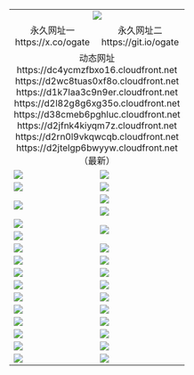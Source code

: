 ﻿<table>
  <tr></tr>
  <tr><td colspan=2 align=center><img src="https://d2jtelgp6bwyyw.cloudfront.net/Up/oGate.jpg" /></td></tr>
  <tr>
    <td align=center>永久网址一<br/>https://x.co/ogate</td>
    <td align=center>永久网址二<br/>https://git.io/ogate</td>
  </tr>
  <tr><td colspan=2 align=center>动态网址
<br>https://dc4ycmzfbxo16.cloudfront.net
<br>https://d2wc8tuas0xf8o.cloudfront.net
<br>https://d1k7laa3c9n9er.cloudfront.net
<br>https://d2l82g8g6xg35o.cloudfront.net
<br>https://d38cmeb6pghluc.cloudfront.net
<br>https://d2jfnk4kiyqm7z.cloudfront.net
<br>https://d2rn0l9vkqwcqb.cloudfront.net
<br>https://d2jtelgp6bwyyw.cloudfront.net
    <br/>（最新）</td>
  </tr>
  <tr>
    <td><a href="https://d2jtelgp6bwyyw.cloudfront.net/oNote.aspx?id=oGate&from=github" target="_blank"><img src="https://d2jtelgp6bwyyw.cloudfront.net/Up/0WCYY.jpg" /></a></td>
    <td><a href="https://d2jtelgp6bwyyw.cloudfront.net/oNote.aspx?id=oNote&from=github" target="_blank"><img src="https://d2jtelgp6bwyyw.cloudfront.net/Up/0WZTT.jpg" /></a></td>
  </tr>
  <tr>
    <td><a href="https://d2jtelgp6bwyyw.cloudfront.net/ogDY.aspx?from=github" target="_blank"><img src="https://d2jtelgp6bwyyw.cloudfront.net/Up/DY.jpg"/></a></td>
    <td><a href="https://d2jtelgp6bwyyw.cloudfront.net/ogST.aspx?from=github" target="_blank"><img src="https://d2jtelgp6bwyyw.cloudfront.net/Up/ST.jpg"/></a></td>
  </tr>
  <tr>
    <td rowspan=2><a href="https://d2jtelgp6bwyyw.cloudfront.net/ogUP.aspx?name=WJ.mp4&from=github" target="_blank"><img src="https://d2jtelgp6bwyyw.cloudfront.net/Up/WJ.jpg" /></a></td>
    <td><a href="https://d2jtelgp6bwyyw.cloudfront.net/ogUP.aspx?name=DKC.mp4&count=17&from=github" target="_blank"><img src="https://d2jtelgp6bwyyw.cloudfront.net/Up/DKC.jpg" /></a></td> 
  </tr>
  <tr>
    <td><a href="https://d2jtelgp6bwyyw.cloudfront.net/ogUP.aspx?name=LRWS.mp4&count=6B:14,5A:10,5B:35,4A:14,4B:19,3A:10,3B:26,2A:16,2B:21,1A:23,1B:29&from=github" target="_blank"><img src="https://d2jtelgp6bwyyw.cloudfront.net/Up/LRWS.jpg" /></a></td>
  </tr>
  <tr>
    <td><a href="https://d2jtelgp6bwyyw.cloudfront.net/ogUP.aspx?name=JQR.mp4&count=2&from=github" target="_blank"><img src="https://d2jtelgp6bwyyw.cloudfront.net/Up/JQR.jpg" /></a></td>   
    <td rowspan=2><a href="https://d2jtelgp6bwyyw.cloudfront.net/ogUP.aspx?name=JP.mp4&count=9&from=github" target="_blank"><img src="https://d2jtelgp6bwyyw.cloudfront.net/Up/JP.jpg" /></td>
  </tr>
  <tr>
    <td><a href="https://d2jtelgp6bwyyw.cloudfront.net/ogUP.aspx?name=ZSJ.mp4&count=16&from=github" target="_blank"><img src="https://d2jtelgp6bwyyw.cloudfront.net/Up/ZSJ.jpg" /></a></td>
  </tr>
  <tr>
    <td><a href="https://d2jtelgp6bwyyw.cloudfront.net/ogUP.aspx?name=SSZJ.mp4&count=7&current=2&from=github" target="_blank"><img src="https://d2jtelgp6bwyyw.cloudfront.net/Up/SSZJ.jpg" /></a></td>
    <td><a href="https://d2jtelgp6bwyyw.cloudfront.net/ogUP.aspx?name=WH.mp4&from=github" target="_blank"><img src="https://d2jtelgp6bwyyw.cloudfront.net/Up/WH.jpg" /></a></td>
  </tr>
  <tr>
    <td><a href="https://d2jtelgp6bwyyw.cloudfront.net/ogUP.aspx?name=DWHM.mp4&from=github" target="_blank"><img src="https://d2jtelgp6bwyyw.cloudfront.net/Up/DWHM.jpg" /></a></td>
    <td><a href="https://d2jtelgp6bwyyw.cloudfront.net/ogUP.aspx?name=XTFY.mp4&count=24&from=github" target="_blank"><img src="https://d2jtelgp6bwyyw.cloudfront.net/Up/XTFY.jpg" /></a></td>
  </tr>
  <tr>
    <td><a href="https://d2jtelgp6bwyyw.cloudfront.net/ogUP.aspx?name=4SQQ.mp4&count=06:6,05:20&current=06:6&from=github" target="_blank"><img src="https://d2jtelgp6bwyyw.cloudfront.net/Up/4SQQ0.jpg" /></a></td>
    <td><a href="https://d2jtelgp6bwyyw.cloudfront.net/ogUP.aspx?name=4SHQ.mp4&count=06:5,05:29&current=06:5&from=github" target="_blank"><img src="https://d2jtelgp6bwyyw.cloudfront.net/Up/4SHQ0.jpg" /></a></td>
  </tr>
  <tr>
    <td><a href="https://d2jtelgp6bwyyw.cloudfront.net/ogUP.aspx?name=4SZG.mp4&count=06:6,05:22,04:22&current=06:6&from=github" target="_blank"><img src="https://d2jtelgp6bwyyw.cloudfront.net/Up/4SZG0.jpg" /></a></td>
    <td><a href="https://d2jtelgp6bwyyw.cloudfront.net/ogUP.aspx?name=4SDJ.mp4&count=06:6,05:48,04:52&current=06:5&from=github" target="_blank"><img src="https://d2jtelgp6bwyyw.cloudfront.net/Up/4SDJ0.jpg" /></a></td>
  </tr>
  <tr>
    <td><a href="https://d2jtelgp6bwyyw.cloudfront.net/onUP.aspx?name=https://x.co/dtw99&from=github" target="_blank"><img src="https://d2jtelgp6bwyyw.cloudfront.net/Up/0DTW.jpg"/></a></td>
    <td><a href="https://d2jtelgp6bwyyw.cloudfront.net/onUP.aspx?name=https://d2tyo2h9ydw5hf.cloudfront.net/acenter/&from=github" target="_blank"><img src="https://d2jtelgp6bwyyw.cloudfront.net/Up/0TDW.jpg" /></a></td>
  </tr>
  <tr>
    <td><a href="https://d2jtelgp6bwyyw.cloudfront.net/onUP.aspx?name=https://d3qz7yth5i2rae.cloudfront.net/gb/nsc413.htm&from=github" target="_blank"><img src="https://d2jtelgp6bwyyw.cloudfront.net/Up/0DJY.jpg" /></a></td>
    <td><a href="https://d2jtelgp6bwyyw.cloudfront.net/onUP.aspx?name=https://dgyo0jey7vwa5.cloudfront.net/xtr/gb/prog204.html&from=github" target="_blank"><img src="https://d2jtelgp6bwyyw.cloudfront.net/Up/0XTR.jpg" /></a></td>
  </tr>
  <tr>
    <td><a href="https://d2jtelgp6bwyyw.cloudfront.net/onUP.aspx?name=https://d7203y8eitivv.cloudfront.net&from=github" target="_blank"><img src="https://d2jtelgp6bwyyw.cloudfront.net/Up/0MHW.jpg" /></a></td>
    <td><a href="https://d2jtelgp6bwyyw.cloudfront.net/onUP.aspx?name=https://d38z1xzg5vtneh.cloudfront.net&from=github" target="_blank"><img src="https://d2jtelgp6bwyyw.cloudfront.net/Up/0ZJW.jpg" /></a></td>
  </tr>
  <tr>
    <td><a href="https://d2jtelgp6bwyyw.cloudfront.net/ogUP.aspx?name=FG.zip&from=github" target="_blank"><img src="https://d2jtelgp6bwyyw.cloudfront.net/Up/FG.jpg" /></a></td>
    <td><a href="https://d2jtelgp6bwyyw.cloudfront.net/ogUP.aspx?name=FGA.apk&from=github" target="_blank"><img src="https://d2jtelgp6bwyyw.cloudfront.net/Up/FGA.jpg" /></a></td>
  </tr>
  <tr>
    <td><a href="https://d2jtelgp6bwyyw.cloudfront.net/ogUP.aspx?name=U.zip&from=github" target="_blank"><img src="https://d2jtelgp6bwyyw.cloudfront.net/Up/U.jpg" /></a></td>
    <td><a href="https://d2jtelgp6bwyyw.cloudfront.net/ogUP.aspx?name=UA.apk&from=github" target="_blank"><img src="https://d2jtelgp6bwyyw.cloudfront.net/Up/UA.jpg" /></a></td>
  </tr>
  <tr>
    <td><a href="https://d2jtelgp6bwyyw.cloudfront.net/ogUP.aspx?name=0iPPOTV.zip&from=github" target="_blank"><img src="https://d2jtelgp6bwyyw.cloudfront.net/Up/0iPPOTV.jpg" /></a></td>
    <td><a href="https://d2jtelgp6bwyyw.cloudfront.net/ogUP.aspx?name=0iNTD.apk&from=github" target="_blank"><img src="https://d2jtelgp6bwyyw.cloudfront.net/Up/0iNTD.jpg" /></a></td>
  </tr>
</table>
